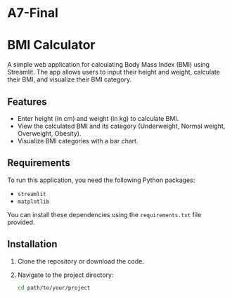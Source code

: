 # A7-Final
# BMI Calculator

A simple web application for calculating Body Mass Index (BMI) using Streamlit. The app allows users to input their height and weight, calculate their BMI, and visualize their BMI category.

## Features

- Enter height (in cm) and weight (in kg) to calculate BMI.
- View the calculated BMI and its category (Underweight, Normal weight, Overweight, Obesity).
- Visualize BMI categories with a bar chart.

## Requirements

To run this application, you need the following Python packages:

- `streamlit`
- `matplotlib`

You can install these dependencies using the `requirements.txt` file provided.

## Installation

1. Clone the repository or download the code.

2. Navigate to the project directory:
   ```bash
   cd path/to/your/project
